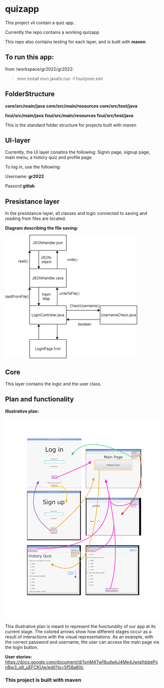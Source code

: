 # quizapp

This project vil contain a quiz app. 

Currently the repo contains a working quizapp

This repo also contains testing for each layer, and is built with **maven**.

## To run this app:
from /workspace/gr2022/gr2022:
>mvn install
>mvn javafx:run -f fxui/pom.xml

## FolderStructure
**core/src/main/java**
**core/src/main/resources**
**core/src/test/java**

**fxui/src/main/java**
**fxui/src/main/resources**
**fxui/src/test/java**



This is the standard folder structure for projects built with maven

## UI-layer

Currently, the UI layer conatins the following: Signin page, signup page, main menu, a history quiz and profile page.

To log in, use the following:

Username: **gr2022**

Passord **gitlab**



## Presistance layer
In the presistance-layer, all classes and logic connected to saving and reading from files are located.


**Diagram describing the file saving:**

![Image of JSON diagram](Images/JSONdiagram.png)

## Core
This layer contains the logic and the user class. 


## Plan and functionality

**Illustrative plan:**

![Image of illustrative plan](Images/UserPlan.png)


This illustrative plan is meant to represent the functunality of our app at its current stage. The colored arrows show how different stages occur as a result of interactions with the visual representations. As an example, with the correct password and username, the user can access the main page via the login button. 


**User stories:**
https://docs.google.com/document/d/1onM4Twf8udwkJ4Me4JwiqlhbbePsnBw3_q8_uEFCKUw/edit?ts=5f58a80c


### This project is built with maven